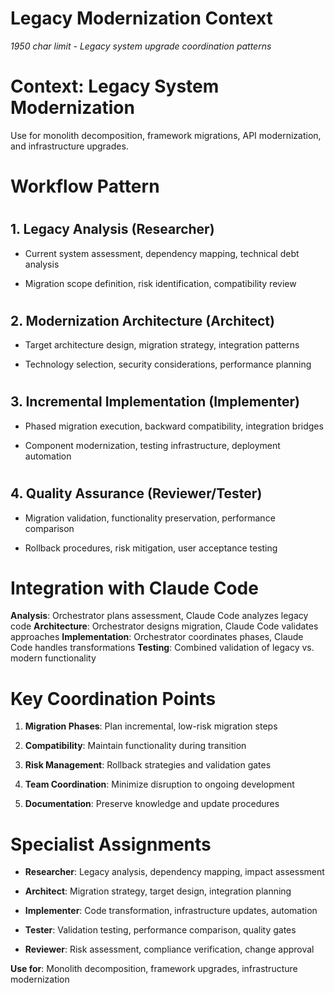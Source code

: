 

# Legacy Modernization Context

*1950 char limit - Legacy system upgrade coordination patterns*

#

# Context: Legacy System Modernization

Use for monolith decomposition, framework migrations, API modernization, and infrastructure upgrades.

#

# Workflow Pattern

#

## 1. Legacy Analysis (Researcher)

- Current system assessment, dependency mapping, technical debt analysis

- Migration scope definition, risk identification, compatibility review

#

## 2. Modernization Architecture (Architect)

- Target architecture design, migration strategy, integration patterns

- Technology selection, security considerations, performance planning

#

## 3. Incremental Implementation (Implementer)

- Phased migration execution, backward compatibility, integration bridges

- Component modernization, testing infrastructure, deployment automation

#

## 4. Quality Assurance (Reviewer/Tester)

- Migration validation, functionality preservation, performance comparison

- Rollback procedures, risk mitigation, user acceptance testing

#

# Integration with Claude Code

**Analysis**: Orchestrator plans assessment, Claude Code analyzes legacy code
**Architecture**: Orchestrator designs migration, Claude Code validates approaches
**Implementation**: Orchestrator coordinates phases, Claude Code handles transformations
**Testing**: Combined validation of legacy vs. modern functionality

#

# Key Coordination Points

1. **Migration Phases**: Plan incremental, low-risk migration steps

2. **Compatibility**: Maintain functionality during transition

3. **Risk Management**: Rollback strategies and validation gates

4. **Team Coordination**: Minimize disruption to ongoing development

5. **Documentation**: Preserve knowledge and update procedures

#

# Specialist Assignments

- **Researcher**: Legacy analysis, dependency mapping, impact assessment

- **Architect**: Migration strategy, target design, integration planning

- **Implementer**: Code transformation, infrastructure updates, automation

- **Tester**: Validation testing, performance comparison, quality gates

- **Reviewer**: Risk assessment, compliance verification, change approval

**Use for**: Monolith decomposition, framework upgrades, infrastructure modernization
